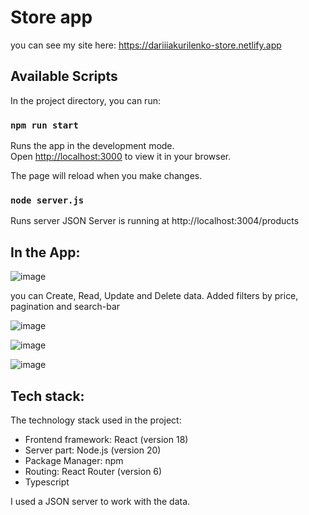 # Store app

you can see my site here: https://dariiiakurilenko-store.netlify.app

## Available Scripts

In the project directory, you can run:

### `npm run start`

Runs the app in the development mode.\
Open [http://localhost:3000](http://localhost:3000) to view it in your browser.

The page will reload when you make changes.

### `node server.js`

Runs server
JSON Server is running at http://localhost:3004/products


## In the App:

![image](https://github.com/user-attachments/assets/d3629cb0-609a-43fe-9346-793653c1f9be)

you can Create, Read, Update and Delete data. Added filters by price, pagination and search-bar

![image](https://github.com/user-attachments/assets/61ebb863-f3dd-491c-990b-e654a7cc494a)

![image](https://github.com/user-attachments/assets/2188fd65-2099-435d-a000-a7f5113492f0)





![image](https://github.com/user-attachments/assets/8c3f41b3-b523-4049-977f-564612d99327)

## Tech stack:
The technology stack used in the project:
- Frontend framework: React (version 18)
- Server part: Node.js (version 20)
- Package Manager: npm
- Routing: React Router (version 6)
- Typescript

I used a JSON server to work with the data.

